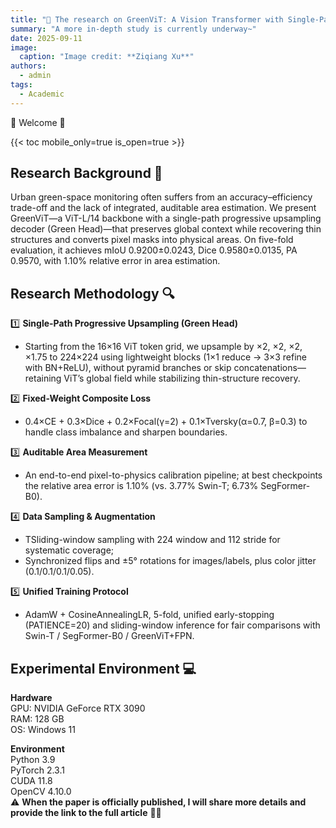 ```yaml
---
title: "🎉 The research on GreenViT: A Vision Transformer with Single-Path Progressive Upsampling for Urban Green-Space Segmentation and Auditable Area Estimation has been successfully completed"
summary: "A more in-depth study is currently underway~"
date: 2025-09-11
image:
  caption: "Image credit: **Ziqiang Xu**"
authors:
  - admin
tags:
  - Academic
---
```



🎉 Welcome 👋

{{< toc mobile_only=true is_open=true >}}

## Research Background 📌 

Urban green-space monitoring often suffers from an accuracy–efficiency trade-off and the lack of integrated, auditable area estimation. We present GreenViT—a ViT-L/14 backbone with a single-path progressive upsampling decoder (Green Head)—that preserves global context while recovering thin structures and converts pixel masks into physical areas. On five-fold evaluation, it achieves mIoU 0.9200±0.0243, Dice 0.9580±0.0135, PA 0.9570, with 1.10% relative error in area estimation.

[//]: # ([![The template is mobile first with a responsive design to ensure that your site looks stunning on every device.]&#40;https://raw.githubusercontent.com/wowchemy/wowchemy-hugo-modules/main/starters/academic/preview.png&#41;]&#40;https://hugoblox.com&#41;)

## Research Methodology 🔍

1️⃣ **Single-Path Progressive Upsampling (Green Head)**
- Starting from the 16×16 ViT token grid, we upsample by ×2, ×2, ×2, ×1.75 to 224×224 using lightweight blocks (1×1 reduce → 3×3 refine with BN+ReLU), without pyramid branches or skip concatenations—retaining ViT’s global field while stabilizing thin-structure recovery.

2️⃣ **Fixed-Weight Composite Loss**
- 0.4×CE + 0.3×Dice + 0.2×Focal(γ=2) + 0.1×Tversky(α=0.7, β=0.3) to handle class imbalance and sharpen boundaries.

3️⃣ **Auditable Area Measurement**
- An end-to-end pixel-to-physics calibration pipeline; at best checkpoints the relative area error is 1.10% (vs. 3.77% Swin-T; 6.73% SegFormer-B0).

4️⃣ **Data Sampling & Augmentation**
- TSliding-window sampling with 224 window and 112 stride for systematic coverage;
- Synchronized flips and ±5° rotations for images/labels, plus color jitter (0.1/0.1/0.1/0.05).  

5️⃣ **Unified Training Protocol**
- AdamW + CosineAnnealingLR, 5-fold, unified early-stopping (PATIENCE=20) and sliding-window inference for fair comparisons with Swin-T / SegFormer-B0 / GreenViT+FPN.

## Experimental Environment 💻

**Hardware**  
  GPU: NVIDIA GeForce RTX 3090  
  RAM: 128 GB  
  OS: Windows 11  

**Environment**  
  Python 3.9  
  PyTorch 2.3.1  
  CUDA 11.8  
  OpenCV 4.10.0  
⚠️ **When the paper is officially published, I will share more details and provide the link to the full article** 🦄✨

